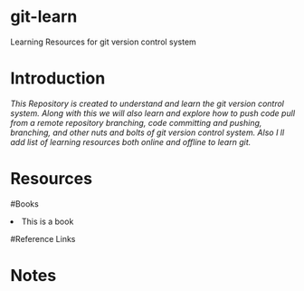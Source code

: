 # git-learn
Learning Resources for git version control system

# Introduction

<i> This Repository is created to understand and learn the git version control system.  Along with this we will also learn and explore how to push code pull from a remote repository branching, code committing and pushing, branching, and other nuts and bolts of git version control system.  Also I ll add list of learning resources both online and offline to learn git. </i>

# Resources

#Books
<li>
  This
  is 
  a 
  book
</li>

#Reference Links

# Notes 
